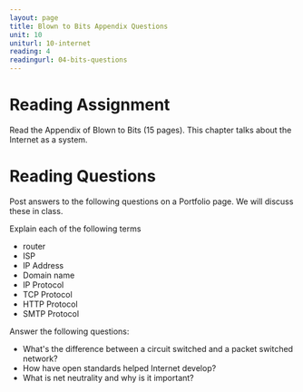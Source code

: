 ```yaml
---
layout: page
title: Blown to Bits Appendix Questions
unit: 10
uniturl: 10-internet
reading: 4
readingurl: 04-bits-questions
---
```



Reading Assignment
==================
Read the Appendix of Blown to Bits (15 pages). This chapter talks about the Internet as a system.

Reading Questions
=================
Post answers to the following questions on a Portfolio page. We will discuss these in class.

Explain each of the following terms
 * router
 * ISP
 * IP Address
 * Domain name
 * IP Protocol
 * TCP Protocol
 * HTTP Protocol
 * SMTP Protocol

Answer the following questions:
 * What's the difference between a circuit switched and a packet switched network?
 * How have open standards helped Internet develop?
 * What is net neutrality and why is it important?

